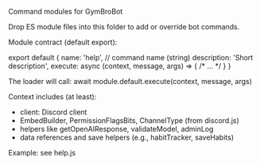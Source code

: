 Command modules for GymBroBot

Drop ES module files into this folder to add or override bot commands.

Module contract (default export):

export default {
  name: 'help', // command name (string)
  description: 'Short description',
  execute: async (context, message, args) => { /* ... */ }
}

The loader will call: await module.default.execute(context, message, args)

Context includes (at least):
- client: Discord client
- EmbedBuilder, PermissionFlagsBits, ChannelType (from discord.js)
- helpers like getOpenAIResponse, validateModel, adminLog
- data references and save helpers (e.g., habitTracker, saveHabits)

Example: see help.js
